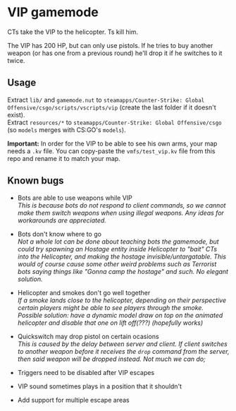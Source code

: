 # VIP gamemode

CTs take the VIP to the helicopter. Ts kill him. 

The VIP has 200 HP, but can only use pistols. If he tries to buy another weapon (or has one from a previous round) he'll drop it if he switches to it twice.

## Usage

Extract `lib/` and `gamemode.nut` to `steamapps/Counter-Strike: Global Offensive/csgo/scripts/vscripts/vip` (create the last folder if it doesn't exist).  
Extract `resources/*` to `steamapps/Counter-Strike: Global Offensive/csgo` (so `models` merges with CS:GO's `models`).

**Important:** In order for the VIP to be able to see his own arms, your map needs a `.kv` file. You can copy-paste the `vmfs/test_vip.kv` file from this repo and rename it to match your map.

## Known bugs
- Bots are able to use weapons while VIP  
    _This is because bots do not respond to client commands, so we cannot make them switch weapons when using illegal weapons. Any ideas for workarounds are appreciated._

- Bots don't know where to go  
    _Not a whole lot can be done about teaching bots the gamemode, but could try spawning an Hostage entity inside Helicopter to "bait" CTs into the Helicopter, and making the hostage invisible/untargatable. This would of course cause some other weird problems such as Terrorist bots saying things like "Gonna camp the hostage" and such. No elegant solution._

- Helicopter and smokes don't go well together  
    _If a smoke lands close to the helicopter, depending on their perspective certain players might be able to see players through the smoke. Possible solution: have a dynamic model draw on top on the animated helicopter and disable that one on lift off(???) (hopefully works)_

- Quickswitch may drop pistol on certain ocasions  
    _This is caused by the delay between server and client. If client switches to another weapon before it receives the `drop` command from the server, then said weapon will be dropped instead. Not much we can do;_

- Triggers need to be disabled after VIP escapes

- VIP sound sometimes plays in a position that it shouldn't

- Add support for multiple escape areas
